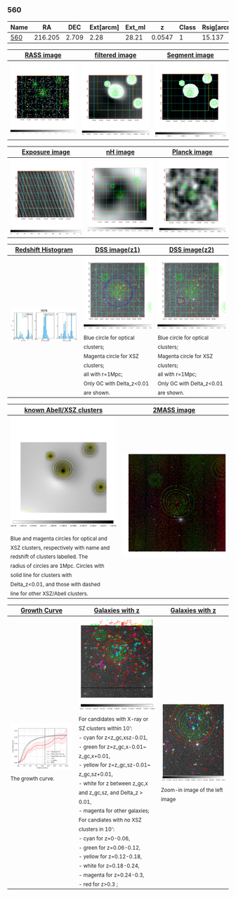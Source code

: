 <div STYLE="page-break-after: always;"></div>

### 560

|Name          |RA          |DEC      | Ext[arcm] | Ext_ml | z    | Class| Rsig[arcmin] | CRsig[c/s] | CR500[c/s] | R500[Mpc] |L500[erg/s]|F500[erg/s/cm^2]| M500[Msun]|Tx[keV]|beta|GC(XSZ,Delta_z<0.01)| GC(OPT,Delta_z<0.01)|GC|alias|
|--------------|------------|------------|---|---|-----------|--------|------|------|----|----|----|----|----|----|----|----|----|----|---|
|[560](script/560.md)     | 216.205       | 2.709       | 2.28    | 28.21   | 0.0547 | 1   | 15.137 |0.211 |0.202 |0.705 |2.550e+43 |3.579e-12 |1.051e+14 |2.246 |0.507 |-, |N, |-, |t076|

|[RASS image](../image/560/560_img.pdf)|[filtered image](../image/560/560_fil.pdf)|[Segment image](../image/560/560_seg.pdf)|
|-------------------|--------------------|-------------------|
| <img src="../image/560/560_img.png" width="300">  | <img src="../image/560/560_fil.png" width="300">   | <img src="../image/560/560_seg.png" width="300">  |

|[Exposure image](../image/560/560_mex.pdf)| [nH image](../image/560/560_nh.pdf)| [Planck image](../image/560/560_p.pdf)|
|-------------------|--------------------|-------------------|
|<img src="../image/560/560_mex.png" width="300">   | <img src="../image/560/560_nh.png" width="300">    | <img src="../image/560/560_p.png" width="300"> |

|[Redshift Histogram](../image/560/560_zg.pdf) | [DSS image(z1)](../image/560/560_dss_z1.pdf)      |  [DSS image(z2)](../image/560/560_dss_z2.pdf)    |
|-------------------|--------------------|-------------------|
|<img src="../image/560/560_zg.png" width="300"> |<img src="../image/560/560_dss_z1.png" width="300"> <sub><br>Blue circle for optical clusters; <br>Magenta circle for XSZ clusters; <br>all with r=1Mpc; <br>Only GC with Delta_z<0.01 are shown. </sub>| <img src="../image/560/560_dss_z2.png" width="300"><sub><br>Blue circle for optical clusters; <br>Magenta circle for XSZ clusters; <br>all with r=1Mpc; <br>Only GC with Delta_z<0.01 are shown. </sub> |

|[known Abell/XSZ clusters](../image/560/560_m.pdf) | [2MASS image](../image/560/560_2mass.pdf)      |
|-------------------|-------------------|
|<img src=../image/560/560_m.png width="300"> <sub><br>Blue and magenta circles for optical and <br>XSZ clusters, respectively with name and <br>redshift of clusters labelled. The <br>radius of circles are 1Mpc. Circles with <br>solid line for clusters with <br>Delta_z<0.01, and those with dashed <br>line for other XSZ/Abell clusters.        </sub>|<img src="../image/560/560_2mass.png" width="300">  |

|[Growth Curve](../image/560/560_gca_all.png) |[Galaxies with z](../image/560/560_opt_ned.pdf) |[Galaxies with z](../image/560/560_opt_ned_zoom.pdf) |
|-------------------|-------------------|-------------------|
| <img src="../image/560/560_gca_all.png" width="300"> <sub><br>The growth curve.</sub>| <img src=../image/560/560_opt_ned.png width="300"> <br><sub> For candidates with X-ray or SZ clusters within 10': <br> - cyan for z<z_gc,xsz-0.01, <br> - green for z=z_gc,x-0.01~ z_gc,x+0.01, <br> - yellow for z=z_gc,sz-0.01~ z_gc,sz+0.01, <br> - white for z between z_gc,x and z_gc,sz, and Delta_z > 0.01, <br> - magenta for other galaxies; <br>For candiates with no XSZ clusters in 10': <br> - cyan for z=0-0.06, <br> - green for z=0.06-0.12, <br> - yellow for z=0.12-0.18, <br> - white for z=0.18-0.24, <br> - magenta for z=0.24-0.3, <br> - red for z>0.3 ;  </sub>|<img src=../image/560/560_opt_ned_zoom.png width="300">  <br><sub> Zoom-in image of the left image</sub>|




